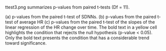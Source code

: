 ttest3.png summarizes p-values from paired t-tests (Df = 11). 

(a) p-values from the paired t-test of SDNNs. (b) p-values from the paired t-test of average HR (c) p-values from the paired t-test of the slopes of the linear regression of the HR change over time.  The bold text in a yellow cell highlights the condition that rejects the null hypothesis (p-value < 0.05). Only the bold text presents the condition that has a considerable trend toward significance.
